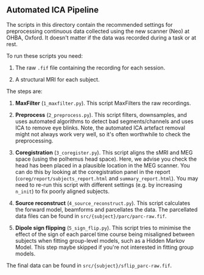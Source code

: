 Automated ICA Pipeline
----------------------

The scripts in this directory contain the recommended settings for preprocessing continuous data collected using the new scanner (Neo) at OHBA, Oxford. It doesn't matter if the data was recorded during a task or at rest.

To run these scripts you need:

1. The raw `.fif` file containing the recording for each session.

2. A structural MRI for each subject.

The steps are:

1. **MaxFilter** (`1_maxfilter.py`). This script MaxFilters the raw recordings.

2. **Preprocess** (`2_preprocess.py`). This script filters, downsamples, and uses automated algorithms to detect bad segments/channels and uses ICA to remove eye blinks. Note, the automated ICA artefact removal might not always work very well, so it's often worthwhile to check the preprocessing.

3. **Coregistration** (`3_coregister.py`). This script aligns the sMRI and MEG space (using the polhemus head space). Here, we advise you check the head has been placed in a plausible location in the MEG scanner. You can do this by looking at the coregistration panel in the report (`coreg/report/subjects_report.html` and `summary_report.html`). You may need to re-run this script with different settings (e.g. by increasing `n_init`) to fix poorly aligned subjects.

4. **Source reconstruct** (`4_source_reconstruct.py`). This script calculates the forward model, beamforms and parcellates the data. The parcellated data files can be found in `src/{subject}/parc/parc-raw.fif`.

5. **Dipole sign flipping** (`5_sign_flip.py`). This script tries to minimise the effect of the sign of each parcel time course being misaligned between subjects when fitting group-level models, such as a Hidden Markov Model. This step maybe skipped if you're not interested in fitting group models.

The final data can be found in `src/{subject}/sflip_parc-raw.fif`.
